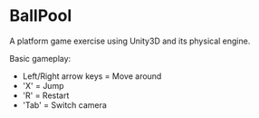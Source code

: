 BallPool
========
A platform game exercise using Unity3D and its physical engine.

Basic gameplay:
* Left/Right arrow keys = Move around
* 'X' = Jump
* 'R' = Restart
* 'Tab' = Switch camera

